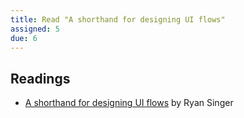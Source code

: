 ```yaml
---
title: Read "A shorthand for designing UI flows"
assigned: 5
due: 6
---
```


Readings
--------

- [A shorthand for designing UI flows](https://signalvnoise.com/posts/1926-a-shorthand-for-designing-ui-flows) by Ryan Singer
